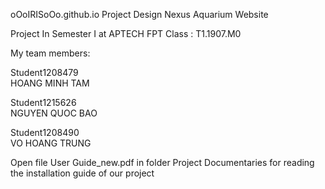 oOoIRISoOo.github.io
Project Design Nexus Aquarium Website

Project In Semester I at APTECH FPT
Class : T1.1907.M0


My team members:

Student1208479  
HOANG MINH TAM

Student1215626  
NGUYEN QUOC BAO

Student1208490  
VO HOANG TRUNG


Open file User Guide_new.pdf in  folder Project Documentaries for reading the installation guide of  our project
